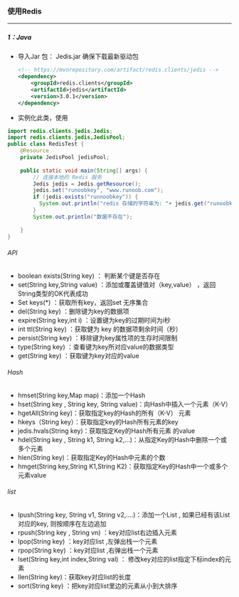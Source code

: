 ### 使用Redis

------

##### 1：Java

- 导入Jar 包： Jedis.jar  确保下载最新驱动包

  ```xml
  <!-- https://mvnrepository.com/artifact/redis.clients/jedis -->
  <dependency>
      <groupId>redis.clients</groupId>
      <artifactId>jedis</artifactId>
      <version>3.0.1</version>
  </dependency>
  ```

- 实例化此类，使用

```java
import redis.clients.jedis.Jedis;
import redis.clients.jedis,JedisPool;
public class RedisTest {
  	@Resource
  	private JedisPool jedisPool;
  
    public static void main(String[] args) {
        // 连接本地的 Redis 服务
        Jedis jedis = Jedis.getResource();
        jedis.set("runoobkey", "www.runoob.com");
      	if (jedis.exists("runnoobkey")) {
          System.out.println("redis 存储的字符串为: "+ jedis.get("runoobkey"));
        }
        System.out.println("数据不存在");
        
    }
}
```

###### API

- boolean  exists(String key) ： 判断某个键是否存在
- set(String key,String value)  ：添加或覆盖键值对（key,value） ，返回String类型的OK代表成功
- Set<String> keys(*) ：获取所有key，返回set 无序集合
- del(String key) ：删除键为key的数据项   
- expire(String key,int i)  ：设置键为key的过期时间为i秒    
- int    ttl(String key)  ：获取健为 key 的数据项剩余时间（秒）    
- persist(String key)  ：移除键为key属性项的生存时间限制
- type(String key)  ：查看键为key所对应value的数据类型
- get(String key)  ：获取键为key对应的value

###### Hash

- hmset(String key,Map map)：添加一个Hash
- hset(String key , String key, String value)：向Hash中插入一个元素（K-V）
- hgetAll(String key)：获取指定key的Hash的所有（K-V） 元素
- hkeys（String key）：获取指定key的Hash所有元素的key
- jedis.hvals(String key)：获取指定Key的Hash所有元素 的value
- hdel(String key , String k1, String k2,…)：从指定Key的Hash中删除一个或多个元素
- hlen(String key)：获取指定Key的Hash中元素的个数
- hmget(String key,String K1,String K2)：获取指定Key的Hash中一个或多个元素value

###### list

- lpush(String key, String v1, String v2,....)：添加一个List , 如果已经有该List对应的key, 则按顺序在左边追加
- rpush(String key , String vn) ：key对应list右边插入元素
- lpop(String key) ：key对应list ,左弹出栈一个元素
- rpop(String key) ：key对应list ,右弹出栈一个元素
- lset(String key,int index,String val) ： 修改key对应的list指定下标index的元素
- llen(String key)：获取key对应list的长度
- sort(String key) ：把key对应list里边的元素从小到大排序   